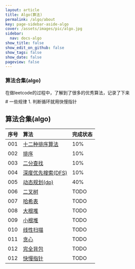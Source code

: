 ```yaml
---
layout: article
title: Algo(算法)
permalink: /algo/about
key: page-sidebar-aside-algo
cover: /assets/images/pic/algo.jpg
sidebar:
  nav: docs-algo
show_title: false
show_edit_on_github: false
show_tags: false
show_date: false
pageview: false
---
```

<style>
  .hero-example p {
    margin: .5rem 0;
  }
  .hero-example--height {
    height: 500px;
  }
  .hero-fill-example {
    background-color: #ccc;
  }
  .hero-fill-example--dark {
    background-color: #123;
  }
  .hero-bg-image-example {
    background-image: url("/docs/assets/images/cover1.jpg");
  }
  .hero-bg-image-example--linear-gradient {
    background-image: linear-gradient(135deg, rgba(255, 69, 0, .5), rgba(255, 197, 0, .2)), url("/docs/assets/images/cover1.jpg");
  }
</style>

<div class="hero hero-example hero--dark hero-bg-image-example my-3">
  <div class="hero__content">
    <h3>算法合集(algo)</h3>
    <p>在做leetcode的过程中，了解到了很多的优秀算法，记录了下来</p>
  </div>
</div>
# 一些规律
1. 判断循环就用快慢指针

## 算法合集(algo)

|序号| 算法 | 完成状态   |
| :-----| :-----| :-----|
|001| [十二种排序算法](/algo/2020/0331/011) |   10%       |
|002| [排序](/alog/2020/0421/001)  |     10%     |
|003| [二分查找](/alog/2020/0422/002)  |     10%      |
|004| [深度优先搜索(DFS)](/alog/2020/0423/003)  |    10%      |
|005| [动态规划(dp)](/alog/2020/0427/004) |   40%      |
|006| [二叉树](/alog/2020/0430/001) |    TODO     |
|007| [哈希表](/alog/2020/0430/002) |    TODO     |
|008| [大根堆](/alog/2020/0430/003) |    TODO     |
|009| [小根堆](/alog/2020/0430/004) |    TODO     |
|010| [线性扫描](/alog/2020/0430/006) |   TODO      |
|011| [贪心](/alog/2020/0430/006) |     TODO    |
|012| [完全背包](/alog/2020/0426/004) |     TODO    |
|012| [快慢指针](/algo/2020/0430/007) |     TODO    |
